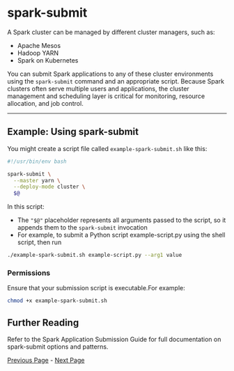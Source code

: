 # spark-submit

A Spark cluster can be managed by different cluster managers, such as:

- Apache Mesos  
- Hadoop YARN  
- Spark on Kubernetes  

You can submit Spark applications to any of these cluster environments using the `spark-submit` command and an appropriate script. Because Spark clusters often serve multiple users and applications, the cluster management and scheduling layer is critical for monitoring, resource allocation, and job control.

---

## Example: Using spark-submit

You might create a script file called `example-spark-submit.sh` like this:

```bash
#!/usr/bin/env bash

spark-submit \
  --master yarn \
  --deploy-mode cluster \
  $@
```
In this script:
- The `"$@"` placeholder represents all arguments passed to the script, so it appends them to the `spark-submit` invocation
- For example, to submit a Python script example-script.py using the shell script, then run

```bash
./example-spark-submit.sh example-script.py --arg1 value
```

### Permissions
Ensure that your submission script is executable.For example:

```bash
chmod +x example-spark-submit.sh
```

## Further Reading
Refer to the Spark Application Submission Guide for full documentation on spark-submit options and patterns.

[Previous Page](Apache-Spark-Hands-On.md) -  [Next Page](Container-Intro.md)
